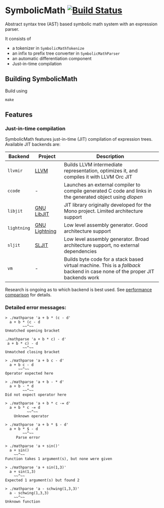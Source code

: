 # SymbolicMath [![Build Status](https://travis-ci.com/dschwen/mathparse.svg?branch=master)](https://travis-ci.org/dschwen/mathparse)
Abstract syntax tree (AST) based symbolic math system with an expression parser.

It consists of

- a tokenizer in `SymbolicMathTokenize`
- an infix to prefix tree converter in `SymbolicMathParser`
- an automatic differentiation component
- Just-in-time compilation

## Building SymbolicMath

Build using
```
make
```

## Features

### Just-in-time compilation

SymbolicMath features just-in-time (JIT) compilation of expression trees. Available JIT backends are:

Backend |Project | Description
---------|-------------|------------
`llvmir` |[LLVM](http://llvm.org) | Builds LLVM intermediate representation, optimizes it, and compiles it with LLVM Orc JIT
`ccode` | - | Launches an external compiler to compile generated C code and links in the generated object using _dlopen_
`libjit`| [GNU LibJIT](https://www.gnu.org/software/libjit/) | JIT library originally developed for the Mono project. Limited architecture support
`lightning`| [GNU Lightning](https://www.gnu.org/software/lightning/) | Low level assembly generator. Good architecture support
`sljit`| [SLJIT](http://sljit.sourceforge.net/) | Low level assembly generator. Broad architecture support, no external dependencies
`vm`   | - | Builds byte code for a stack based virtual machine. This is a _fallback_ backend in case none of the proper JIT backends work

<!--
`gccjit`|[libgccjit](https://gcc.gnu.org/onlinedocs/jit/)| Uses _libggcjit_ from the GNU Compiler Collection (gcc) to build _-O3_ optimized code in memory-->

Research is ongoing as to which backend is best used. See [performance comparison](PERFORMANCE.md) for details.

### Detailed error messages:

```
> ./mathparse 'a + b * (c - d'
  a + b * (c - d
        ~~^~~
Unmatched opening bracket
```

```
./mathparse 'a + b * c) - d'
 a + b * c) - d
        ~~^~~
Unmatched closing bracket
```

```
> ./mathparse 'a + b c - d'
  a + b c - d
      ~~^~~
Operator expected here
```

```
> ./mathparse 'a + b - * d'
  a + b - * d
        ~~^~~
Did not expect operator here
```

```
> ./mathparse 'a + b * c -= d'
  a + b * c -= d
          ~~^~~
    Unknown operator
```

```
> ./mathparse 'a + b * $ - d'
  a + b * $ - d
        ~~^~~
     Parse error
```

```
> ./mathparse 'a + sin()'
  a + sin()
    ~~^~~
Function takes 1 argument(s), but none were given
```

```
> ./mathparse 'a + sin(1,3)'
  a + sin(1,3)
    ~~^~~
Expected 1 argument(s) but found 2
```

```
> ./mathparse 'a - schwing(1,3,3)'
  a - schwing(1,3,3)
    ~~^~~
Unknown function
```

